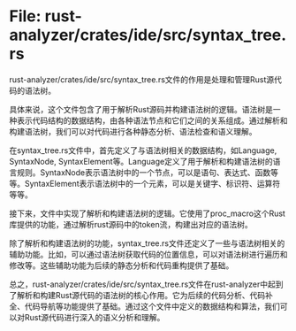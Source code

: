 # File: rust-analyzer/crates/ide/src/syntax_tree.rs

rust-analyzer/crates/ide/src/syntax_tree.rs文件的作用是处理和管理Rust源代码的语法树。

具体来说，这个文件包含了用于解析Rust源码并构建语法树的逻辑。语法树是一种表示代码结构的数据结构，由各种语法节点和它们之间的关系组成。通过解析和构建语法树，我们可以对代码进行各种静态分析、语法检查和语义理解。

在syntax_tree.rs文件中，首先定义了与语法树相关的数据结构，如Language, SyntaxNode, SyntaxElement等。Language定义了用于解析和构建语法树的语言规则。SyntaxNode表示语法树中的一个节点，可以是语句、表达式、函数等等。SyntaxElement表示语法树中的一个元素，可以是关键字、标识符、运算符等等。

接下来，文件中实现了解析和构建语法树的逻辑。它使用了proc_macro这个Rust库提供的功能，通过解析rust源码中的token流，构建出对应的语法树。

除了解析和构建语法树的功能，syntax_tree.rs文件还定义了一些与语法树相关的辅助功能。比如，可以通过语法树获取代码的位置信息，可以对语法树进行遍历和修改等。这些辅助功能为后续的静态分析和代码重构提供了基础。

总之，rust-analyzer/crates/ide/src/syntax_tree.rs文件在rust-analyzer中起到了解析和构建Rust源代码的语法树的核心作用。它为后续的代码分析、代码补全、代码导航等功能提供了基础。通过这个文件中定义的数据结构和算法，我们可以对Rust源代码进行深入的语义分析和理解。

